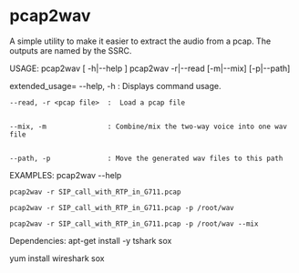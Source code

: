 # pcap2wav
A simple utility to make it easier to extract the audio from a pcap.
The outputs are named by the SSRC.
  
USAGE:
    pcap2wav [ -h|--help ]
    pcap2wav -r|--read <pcap file> [-m|--mix] [-p|--path]

extended_usage=
    --help, -h              : Displays command usage.
    

    --read, -r <pcap file>  :  Load a pcap file
    
    
    --mix, -m               : Combine/mix the two-way voice into one wav file
    
    
    --path, -p              : Move the generated wav files to this path
    

EXAMPLES:
    pcap2wav --help
    
    pcap2wav -r SIP_call_with_RTP_in_G711.pcap
    
    pcap2wav -r SIP_call_with_RTP_in_G711.pcap -p /root/wav
    
    pcap2wav -r SIP_call_with_RTP_in_G711.pcap -p /root/wav --mix
    
        
Dependencies:
   apt-get install -y tshark sox
   
   yum install wireshark sox
